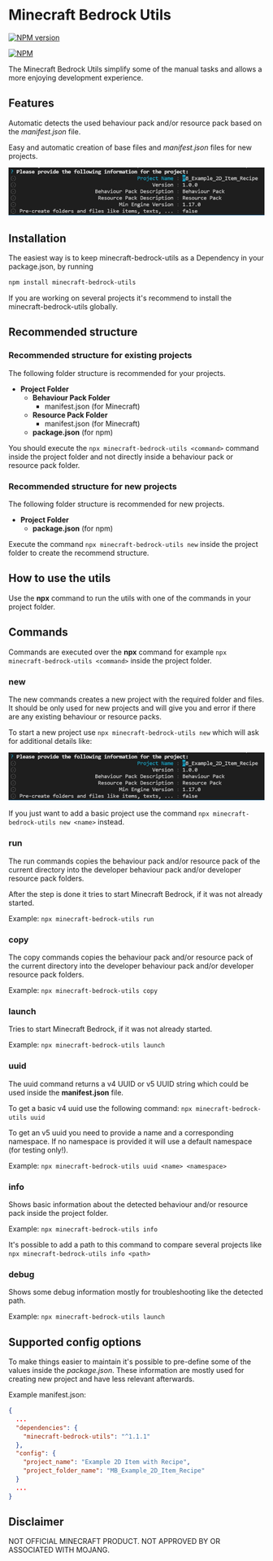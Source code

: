 # Minecraft Bedrock Utils

[![NPM version](https://img.shields.io/npm/v/minecraft-bedrock-utils.svg)](https://www.npmjs.org/package/minecraft-bedrock-utils)

[![NPM](https://nodei.co/npm/minecraft-bedrock-utils.png?downloads=true&downloadRank=true)](https://nodei.co/npm/minecraft-bedrock-utils/)

The Minecraft Bedrock Utils simplify some of the manual tasks and allows a more
enjoying development experience.

## Features

Automatic detects the used behaviour pack and/or resource pack based on the
_manifest.json_ file.

Easy and automatic creation of base files and _manifest.json_ files for new
projects.

![Example Screenshot](assets/new_project_example.jpg)

## Installation

The easiest way is to keep minecraft-bedrock-utils as a Dependency in your
package.json, by running

```bash
npm install minecraft-bedrock-utils
```

If you are working on several projects it's recommend to install the
minecraft-bedrock-utils globally.

## Recommended structure

### Recommended structure for existing projects

The following folder structure is recommended for your projects.

- **Project Folder**
  - **Behaviour Pack Folder**
    - manifest.json (for Minecraft)
  - **Resource Pack Folder**
    - manifest.json (for Minecraft)
  - **package.json** (for npm)

You should execute the `npx minecraft-bedrock-utils <command>` command inside
the project folder and not directly inside a behaviour pack or resource pack
folder.

### Recommended structure for new projects

The following folder structure is recommended for new projects.

- **Project Folder**
  - **package.json** (for npm)

Execute the command `npx minecraft-bedrock-utils new` inside the project folder
to create the recommend structure.

## How to use the utils

Use the **npx** command to run the utils with one of the commands in your
project folder.

## Commands

Commands are executed over the **npx** command for example
`npx minecraft-bedrock-utils <command>` inside the project folder.

### new

The new commands creates a new project with the required folder and files. It
should be only used for new projects and will give you and error if there are
any existing behaviour or resource packs.

To start a new project use `npx minecraft-bedrock-utils new` which will ask for
additional details like:

![Example Screenshot](assets/new_project_example.jpg)

If you just want to add a basic project use the command
`npx minecraft-bedrock-utils new <name>` instead.

### run

The run commands copies the behaviour pack and/or resource pack of the current
directory into the developer behaviour pack and/or developer resource pack
folders.

After the step is done it tries to start Minecraft Bedrock, if it was not
already started.

Example: `npx minecraft-bedrock-utils run`

### copy

The copy commands copies the behaviour pack and/or resource pack of the current
directory into the developer behaviour pack and/or developer resource pack
folders.

Example: `npx minecraft-bedrock-utils copy`

### launch

Tries to start Minecraft Bedrock, if it was not already started.

Example: `npx minecraft-bedrock-utils launch`

### uuid

The uuid command returns a v4 UUID or v5 UUID string which could be used inside
the **manifest.json** file.

To get a basic v4 uuid use the following command:
`npx minecraft-bedrock-utils uuid`

To get an v5 uuid you need to provide a name and a corresponding namespace. If
no namespace is provided it will use a default namespace (for testing only!).

Example: `npx minecraft-bedrock-utils uuid <name> <namespace>`

### info

Shows basic information about the detected behaviour and/or resource pack inside
the project folder.

Example: `npx minecraft-bedrock-utils info`

It's possible to add a path to this command to compare several projects like
`npx minecraft-bedrock-utils info <path>`

### debug

Shows some debug information mostly for troubleshooting like the detected path.

Example: `npx minecraft-bedrock-utils launch`

## Supported config options

To make things easier to maintain it's possible to pre-define some of the values inside the *package.json*.
These information are mostly used for creating new project and have less relevant afterwards.

Example manifest.json:

```json
{
  ...
  "dependencies": {
    "minecraft-bedrock-utils": "^1.1.1"
  },
  "config": {
    "project_name": "Example 2D Item with Recipe",
    "project_folder_name": "MB_Example_2D_Item_Recipe"
  }
  ...
}
```

## Disclaimer

NOT OFFICIAL MINECRAFT PRODUCT. NOT APPROVED BY OR ASSOCIATED WITH MOJANG.
